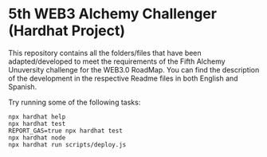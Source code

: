 # 5th WEB3 Alchemy Challenger (Hardhat Project)

This repository contains all the folders/files that have been adapted/developed to meet the requirements of the Fifth Alchemy Unuversity challenge for the WEB3.0 RoadMap. You can find the description of the development in the respective Readme files in both English and Spanish.

Try running some of the following tasks:

```shell
npx hardhat help
npx hardhat test
REPORT_GAS=true npx hardhat test
npx hardhat node
npx hardhat run scripts/deploy.js
```
